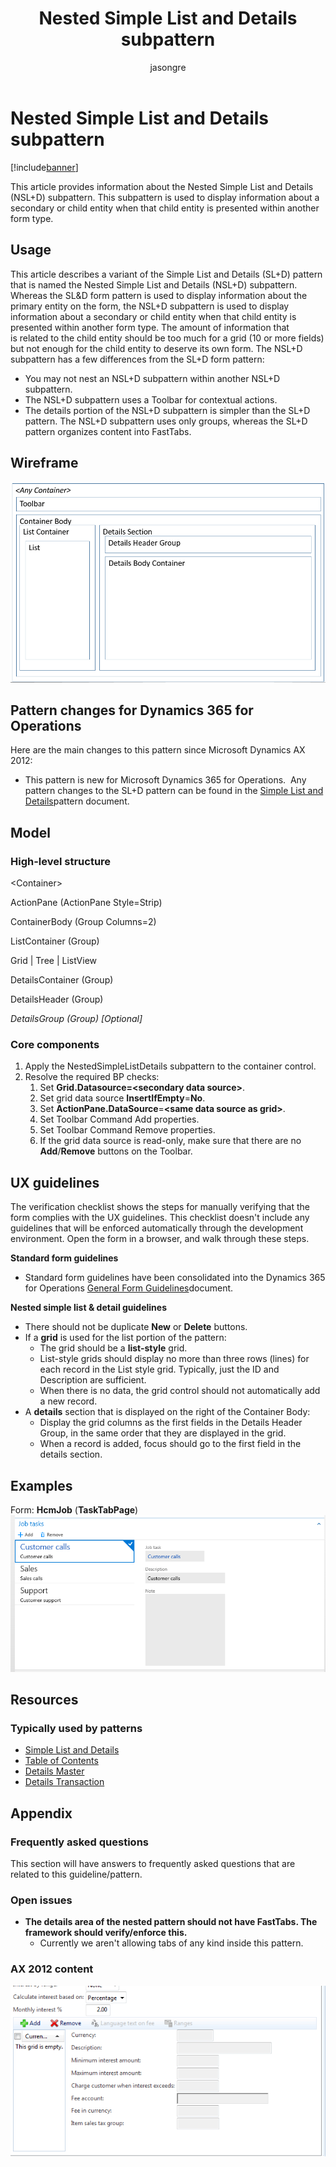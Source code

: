 ﻿---
# required metadata

title: Nested Simple List and Details subpattern
description: This article provides information about the Nested Simple List and Details (NSL+D) subpattern. This subpattern is used to display information about a secondary or child entity when that child entity is presented within another form type.
author: jasongre
manager: AnnBe
ms.date: 04/04/2017
ms.topic: article
ms.prod: 
ms.service: Dynamics365Operations
ms.technology: 

# optional metadata

# ms.search.form: 
# ROBOTS: 
audience: Developer
# ms.devlang: 
ms.reviewer: annbe
ms.search.scope: AX 7.0.0, Operations
# ms.tgt_pltfrm: 
ms.custom: 14741
ms.assetid: f71aa535-8480-4ed8-b0c9-404f3e6285dd
ms.search.region: Global
# ms.search.industry: 
ms.author: jasongre
ms.search.validFrom: 2016-02-28
ms.dyn365.ops.version: AX 7.0.0

---

# Nested Simple List and Details subpattern

[!include[banner](../includes/banner.md)]


This article provides information about the Nested Simple List and Details (NSL+D) subpattern. This subpattern is used to display information about a secondary or child entity when that child entity is presented within another form type.

Usage
-----

This article describes a variant of the Simple List and Details (SL+D) pattern that is named the Nested Simple List and Details (NSL+D) subpattern. Whereas the SL&D form pattern is used to display information about the primary entity on the form, the NSL+D subpattern is used to display information about a secondary or child entity when that child entity is presented within another form type. The amount of information that is related to the child entity should be too much for a grid (10 or more fields) but not enough for the child entity to deserve its own form. The NSL+D subpattern has a few differences from the SL+D form pattern:

-   You may not nest an NSL+D subpattern within another NSL+D subpattern.
-   The NSL+D subpattern uses a Toolbar for contextual actions.
-   The details portion of the NSL+D subpattern is simpler than the SL+D pattern. The NSL+D subpattern uses only groups, whereas the SL+D pattern organizes content into FastTabs.

## Wireframe
[![patternNSLD](./media/patternnsld.png)](./media/patternnsld.png)[](./media/nestedsimplelistanddetails1.png)

## Pattern changes for Dynamics 365 for Operations
Here are the main changes to this pattern since Microsoft Dynamics AX 2012:

-   This pattern is new for Microsoft Dynamics 365 for Operations.  Any pattern changes to the SL+D pattern can be found in the [Simple List and Details](simple-list-details-form-pattern.md)pattern document.

## Model
### High-level structure

&lt;Container&gt;

ActionPane (ActionPane Style=Strip)

ContainerBody (Group Columns=2)

ListContainer (Group)

Grid | Tree | ListView

DetailsContainer (Group)

DetailsHeader (Group)

*DetailsGroup (Group) \[Optional\]*

### Core components

1.  Apply the NestedSimpleListDetails subpattern to the container control.
2.  Resolve the required BP checks:
    1.  Set **Grid.Datasource=&lt;secondary data source&gt;**.
    2.  Set grid data source **InsertIfEmpty**=**No**.
    3.  Set **ActionPane.DataSource**=**&lt;same data source as grid&gt;**.
    4.  Set Toolbar Command Add properties.
    5.  Set Toolbar Command Remove properties.
    6.  If the grid data source is read-only, make sure that there are no **Add**/**Remove** buttons on the Toolbar.

## UX guidelines
The verification checklist shows the steps for manually verifying that the form complies with the UX guidelines. This checklist doesn't include any guidelines that will be enforced automatically through the development environment. Open the form in a browser, and walk through these steps.

**Standard form guidelines**

-   Standard form guidelines have been consolidated into the Dynamics 365 for Operations [General Form Guidelines](general-form-guidelines.md)document.

**Nested simple list & detail guidelines**

-   There should not be duplicate **New** or **Delete** buttons.
-   If a **grid** is used for the list portion of the pattern:
    -   The grid should be a **list-style** grid.
    -   List-style grids should display no more than three rows (lines) for each record in the List style grid. Typically, just the ID and Description are sufficient.
    -   When there is no data, the grid control should not automatically add a new record.
-   A **details** section that is displayed on the right of the Container Body:
    -   Display the grid columns as the first fields in the Details Header Group, in the same order that they are displayed in the grid.
    -   When a record is added, focus should go to the first field in the details section.

## Examples
Form: **HcmJob** (**TaskTabPage**) [![Nested Simple List and Details sub-pattern example](./media/nestedsimplelistanddetails2.png)](./media/nestedsimplelistanddetails2.png)

## Resources
### Typically used by patterns

-   [Simple List and Details](simple-list-details-form-pattern.md)
-   [Table of Contents](table-of-contents-form-pattern.md)
-   [Details Master](details-master-form-pattern.md)
-   [Details Transaction](details-transaction-form-pattern.md)

## Appendix
### Frequently asked questions

This section will have answers to frequently asked questions that are related to this guideline/pattern.

### Open issues

-   **The details area of the nested pattern should not have FastTabs. The framework should verify/enforce this.**
    -   Currently we aren't allowing tabs of any kind inside this pattern.

### AX 2012 content

[![AX 2012 example](./media/nestedsimplelistanddetails3.png)](./media/nestedsimplelistanddetails3.png)


